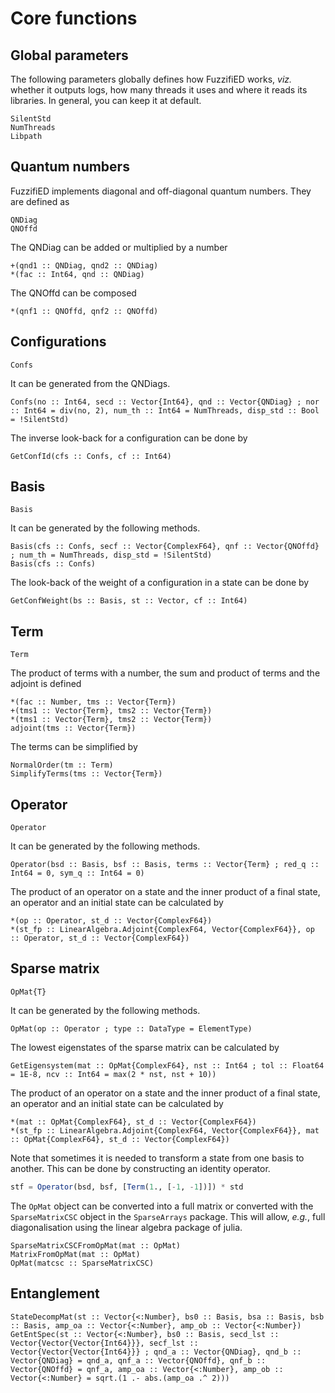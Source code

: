 # Core functions

## Global parameters

The following parameters globally defines how FuzzifiED works, _viz._ whether it outputs logs, how many threads it uses and where it reads its libraries. In general, you can keep it at default. 
```@docs
SilentStd
NumThreads
Libpath
```

## Quantum numbers

FuzzifiED implements diagonal and off-diagonal quantum numbers. They are defined as
```@docs
QNDiag
QNOffd
```
The QNDiag can be added or multiplied by a number 
```@docs
+(qnd1 :: QNDiag, qnd2 :: QNDiag)
*(fac :: Int64, qnd :: QNDiag)
```
The QNOffd can be composed
```@docs
*(qnf1 :: QNOffd, qnf2 :: QNOffd)
```

## Configurations
```@docs
Confs
```
It can be generated from the QNDiags.
```@docs
Confs(no :: Int64, secd :: Vector{Int64}, qnd :: Vector{QNDiag} ; nor :: Int64 = div(no, 2), num_th :: Int64 = NumThreads, disp_std :: Bool = !SilentStd)
```
The inverse look-back for a configuration can be done by 
```@docs
GetConfId(cfs :: Confs, cf :: Int64)
```

## Basis
```@docs
Basis
```
It can be generated by the following methods.
```@docs
Basis(cfs :: Confs, secf :: Vector{ComplexF64}, qnf :: Vector{QNOffd} ; num_th = NumThreads, disp_std = !SilentStd)
Basis(cfs :: Confs)
```
The look-back of the weight of a configuration in a state can be done by 
```@docs
GetConfWeight(bs :: Basis, st :: Vector, cf :: Int64)
```

## Term

```@docs
Term
```
The product of terms with a number, the sum and product of terms and the adjoint is defined
```@docs
*(fac :: Number, tms :: Vector{Term})
+(tms1 :: Vector{Term}, tms2 :: Vector{Term})
*(tms1 :: Vector{Term}, tms2 :: Vector{Term})
adjoint(tms :: Vector{Term})
```
The terms can be simplified by 
```@docs
NormalOrder(tm :: Term)
SimplifyTerms(tms :: Vector{Term})
```

## Operator

```@docs
Operator
```
It can be generated by the following methods.
```@docs
Operator(bsd :: Basis, bsf :: Basis, terms :: Vector{Term} ; red_q :: Int64 = 0, sym_q :: Int64 = 0)
```
The product of an operator on a state and the inner product of a final state, an operator and an initial state can be calculated by
```@docs
*(op :: Operator, st_d :: Vector{ComplexF64})
*(st_fp :: LinearAlgebra.Adjoint{ComplexF64, Vector{ComplexF64}}, op :: Operator, st_d :: Vector{ComplexF64})
```

## Sparse matrix

```@docs
OpMat{T}
```
It can be generated by the following methods.
```@docs
OpMat(op :: Operator ; type :: DataType = ElementType)
```
The lowest eigenstates of the sparse matrix can be calculated by 
```@docs
GetEigensystem(mat :: OpMat{ComplexF64}, nst :: Int64 ; tol :: Float64 = 1E-8, ncv :: Int64 = max(2 * nst, nst + 10))
```
The product of an operator on a state and the inner product of a final state, an operator and an initial state can be calculated by
```@docs
*(mat :: OpMat{ComplexF64}, st_d :: Vector{ComplexF64})
*(st_fp :: LinearAlgebra.Adjoint{ComplexF64, Vector{ComplexF64}}, mat :: OpMat{ComplexF64}, st_d :: Vector{ComplexF64})
```
Note that sometimes it is needed to transform a state from one basis to another. This can be done by constructing an identity operator. 
```julia
stf = Operator(bsd, bsf, [Term(1., [-1, -1])]) * std
```

The `OpMat` object can be converted into a full matrix or converted with the `SparseMatrixCSC` object in the `SparseArrays` package. This will allow, _e.g._, full diagonalisation using the linear algebra package of julia. 
```@docs
SparseMatrixCSCFromOpMat(mat :: OpMat)
MatrixFromOpMat(mat :: OpMat)
OpMat(matcsc :: SparseMatrixCSC)
```

## Entanglement

```@docs
StateDecompMat(st :: Vector{<:Number}, bs0 :: Basis, bsa :: Basis, bsb :: Basis, amp_oa :: Vector{<:Number}, amp_ob :: Vector{<:Number})
GetEntSpec(st :: Vector{<:Number}, bs0 :: Basis, secd_lst :: Vector{Vector{Vector{Int64}}}, secf_lst :: Vector{Vector{Vector{Int64}}} ; qnd_a :: Vector{QNDiag}, qnd_b :: Vector{QNDiag} = qnd_a, qnf_a :: Vector{QNOffd}, qnf_b :: Vector{QNOffd} = qnf_a, amp_oa :: Vector{<:Number}, amp_ob :: Vector{<:Number} = sqrt.(1 .- abs.(amp_oa .^ 2)))
```